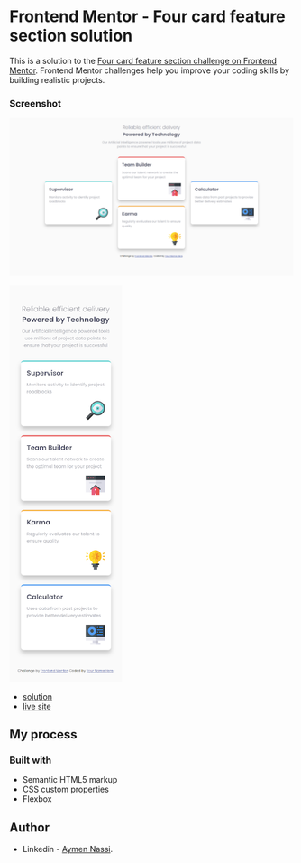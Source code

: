 # Frontend Mentor - Four card feature section solution

This is a solution to the [Four card feature section challenge on Frontend Mentor](https://www.frontendmentor.io/challenges/four-card-feature-section-weK1eFYK). Frontend Mentor challenges help you improve your coding skills by building realistic projects. 

### Screenshot

![](./design/screenshot-1.png)

![](./design/screenshot-2.png)


- [solution](https://your-solution-url.com)
- [live site](https://aymennassi.github.io/Four-card-feature-section/)

## My process

### Built with

- Semantic HTML5 markup
- CSS custom properties
- Flexbox

## Author

- Linkedin - [Aymen Nassi](https://www.twitter.com/yourusername).
